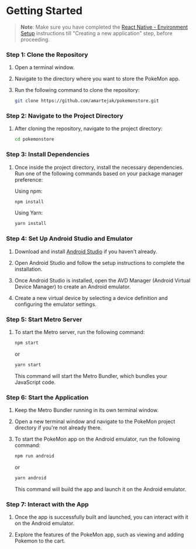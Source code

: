 # Getting Started

>**Note**: Make sure you have completed the [React Native - Environment Setup](https://reactnative.dev/docs/environment-setup) instructions till "Creating a new application" step, before proceeding.

### Step 1: Clone the Repository

1. Open a terminal window.

2. Navigate to the directory where you want to store the PokeMon app.

3. Run the following command to clone the repository:

   ```bash
   git clone https://github.com/amartejak/pokemonstore.git
   ```

### Step 2: Navigate to the Project Directory

1. After cloning the repository, navigate to the project directory:

   ```bash
   cd pokemonstore
   ```

### Step 3: Install Dependencies

1. Once inside the project directory, install the necessary dependencies. Run one of the following commands based on your package manager preference:

   Using npm:

   ```bash
   npm install
   ```

   Using Yarn:

   ```bash
   yarn install
   ```

### Step 4: Set Up Android Studio and Emulator

1. Download and install [Android Studio](https://developer.android.com/studio) if you haven't already.

2. Open Android Studio and follow the setup instructions to complete the installation.

3. Once Android Studio is installed, open the AVD Manager (Android Virtual Device Manager) to create an Android emulator.

4. Create a new virtual device by selecting a device definition and configuring the emulator settings.

### Step 5: Start Metro Server

1. To start the Metro server, run the following command:

   ```bash
   npm start
   ```

   or

   ```bash
   yarn start
   ```

   This command will start the Metro Bundler, which bundles your JavaScript code.

### Step 6: Start the Application

1. Keep the Metro Bundler running in its own terminal window.

2. Open a new terminal window and navigate to the PokeMon project directory if you're not already there.

3. To start the PokeMon app on the Android emulator, run the following command:

   ```bash
   npm run android
   ```

   or

   ```bash
   yarn android
   ```

   This command will build the app and launch it on the Android emulator.

### Step 7: Interact with the App

1. Once the app is successfully built and launched, you can interact with it on the Android emulator.

2. Explore the features of the PokeMon app, such as viewing and adding Pokemon to the cart.